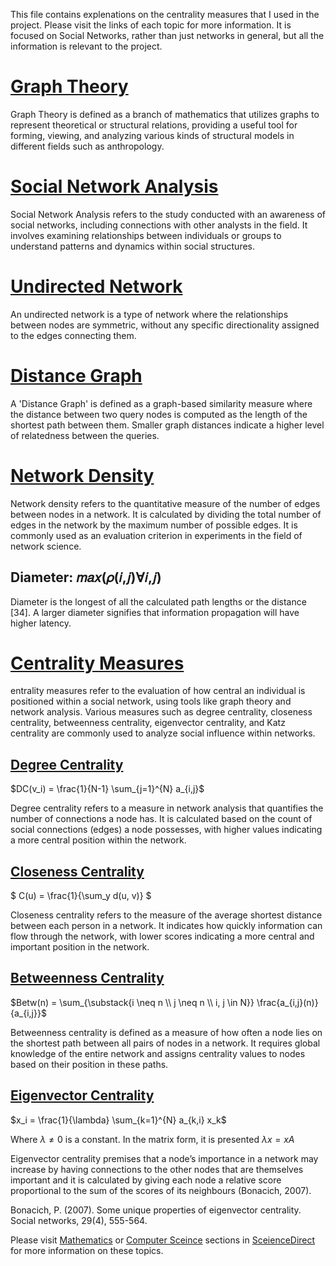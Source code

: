 
This file contains explenations on the centrality measures that I used in the project.
Please visit the links of each topic for more information.
It is focused on Social Networks, rather than just networks in general,
but all the information is relevant to the project.


# [Graph Theory](https://www.sciencedirect.com/topics/computer-science/graph-theory)
Graph Theory is defined as a branch of mathematics that utilizes graphs to represent theoretical or structural relations, providing a useful tool for forming, viewing, and analyzing various kinds of structural models in different fields such as anthropology.

# [Social Network Analysis](https://www.sciencedirect.com/topics/social-sciences/social-network-analysis)
Social Network Analysis refers to the study conducted with an awareness of social networks, including connections with other analysts in the field. It involves examining relationships between individuals or groups to understand patterns and dynamics within social structures.

# [Undirected Network](https://www.sciencedirect.com/topics/computer-science/undirected-network)
An undirected network is a type of network where the relationships between nodes are symmetric, without any specific directionality assigned to the edges connecting them.

# [Distance Graph](https://www.sciencedirect.com/topics/computer-science/distance-graph)
A 'Distance Graph' is defined as a graph-based similarity measure where the distance between two query nodes is computed as the length of the shortest path between them. Smaller graph distances indicate a higher level of relatedness between the queries.

# [Network Density](https://www.sciencedirect.com/topics/computer-science/network-density)
Network density refers to the quantitative measure of the number of edges between nodes in a network. It is calculated by dividing the total number of edges in the network by the maximum number of possible edges. It is commonly used as an evaluation criterion in experiments in the field of network science.

## Diameter: 𝑚𝑎𝑥(𝜌(𝑖,𝑗)∀𝑖,𝑗)
Diameter is the longest of all the calculated path lengths or the distance [34]. A larger diameter signifies that information propagation will have higher latency.

# [Centrality Measures](https://www.sciencedirect.com/topics/computer-science/centrality-measure)
entrality measures refer to the evaluation of how central an individual is positioned within a social network, using tools like graph theory and network analysis. Various measures such as degree centrality, closeness centrality, betweenness centrality, eigenvector centrality, and Katz centrality are commonly used to analyze social influence within networks.

## [Degree Centrality](https://www.sciencedirect.com/topics/computer-science/degree-centrality)
$DC(v_i) = \frac{1}{N-1} \sum_{j=1}^{N} a_{i,j}$


Degree centrality refers to a measure in network analysis that quantifies the number of connections a node has. It is calculated based on the count of social connections (edges) a node possesses, with higher values indicating a more central position within the network.

## [Closeness Centrality](https://www.sciencedirect.com/topics/computer-science/closeness-centrality)

$ C(u) = \frac{1}{\sum_y d(u, v)} $

Closeness centrality refers to the measure of the average shortest distance between each person in a network. It indicates how quickly information can flow through the network, with lower scores indicating a more central and important position in the network.

## [Betweenness Centrality](https://www.sciencedirect.com/topics/computer-science/betweenness-centrality)
$Betw(n) = \sum_{\substack{i \neq n \\ j \neq n \\ i, j \in N}} \frac{a_{i,j}(n)}{a_{i,j}}$

Betweenness centrality is defined as a measure of how often a node lies on the shortest path between all pairs of nodes in a network. It requires global knowledge of the entire network and assigns centrality values to nodes based on their position in these paths.

## [Eigenvector Centrality](https://www.sciencedirect.com/topics/mathematics/eigenvector)
$x_i = \frac{1}{\lambda} \sum_{k=1}^{N} a_{k,i} x_k$

Where $\lambda ≠ 0$ is a constant. In the matrix form, it is presented
$\lambda x = xA$


Eigenvector centrality premises that a node’s importance in a network may increase by having connections to the other nodes
that are themselves important and it is calculated by giving each node a relative score proportional
to the sum of the scores of its neighbours (Bonacich, 2007).

Bonacich, P. (2007). Some unique properties of eigenvector centrality. Social networks, 29(4), 555-564.

Please visit [Mathematics](https://www.sciencedirect.com/topics/mathematics/) or [Computer Sceince](https://www.sciencedirect.com/topics/computer-science/) sections in [SceienceDirect](https://www.sciencedirect.com/topics/) for more information on these topics.
